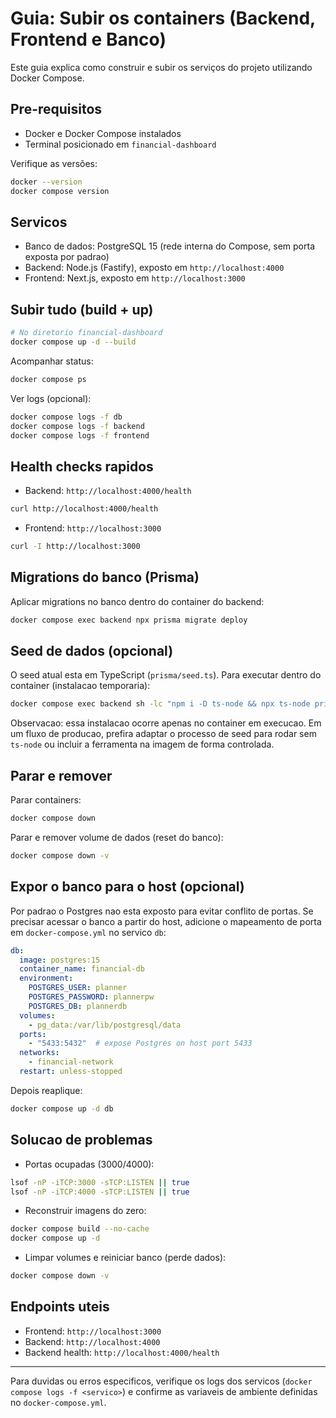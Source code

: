 # Guia: Subir os containers (Backend, Frontend e Banco)

Este guia explica como construir e subir os serviços do projeto utilizando Docker Compose.

## Pre-requisitos
- Docker e Docker Compose instalados
- Terminal posicionado em `financial-dashboard`

Verifique as versões:

```bash
docker --version
docker compose version
```

## Servicos
- Banco de dados: PostgreSQL 15 (rede interna do Compose, sem porta exposta por padrao)
- Backend: Node.js (Fastify), exposto em `http://localhost:4000`
- Frontend: Next.js, exposto em `http://localhost:3000`

## Subir tudo (build + up)
```bash
# No diretorio financial-dashboard
docker compose up -d --build
```

Acompanhar status:
```bash
docker compose ps
```

Ver logs (opcional):
```bash
docker compose logs -f db
docker compose logs -f backend
docker compose logs -f frontend
```

## Health checks rapidos
- Backend: `http://localhost:4000/health`

```bash
curl http://localhost:4000/health
```

- Frontend: `http://localhost:3000`

```bash
curl -I http://localhost:3000
```

## Migrations do banco (Prisma)
Aplicar migrations no banco dentro do container do backend:
```bash
docker compose exec backend npx prisma migrate deploy
```

## Seed de dados (opcional)
O seed atual esta em TypeScript (`prisma/seed.ts`). Para executar dentro do container (instalacao temporaria):
```bash
docker compose exec backend sh -lc "npm i -D ts-node && npx ts-node prisma/seed.ts"
```

Observacao: essa instalacao ocorre apenas no container em execucao. Em um fluxo de producao, prefira adaptar o processo de seed para rodar sem `ts-node` ou incluir a ferramenta na imagem de forma controlada.

## Parar e remover
Parar containers:
```bash
docker compose down
```

Parar e remover volume de dados (reset do banco):
```bash
docker compose down -v
```

## Expor o banco para o host (opcional)
Por padrao o Postgres nao esta exposto para evitar conflito de portas. Se precisar acessar o banco a partir do host, adicione o mapeamento de porta em `docker-compose.yml` no servico `db`:

```yaml
db:
  image: postgres:15
  container_name: financial-db
  environment:
    POSTGRES_USER: planner
    POSTGRES_PASSWORD: plannerpw
    POSTGRES_DB: plannerdb
  volumes:
    - pg_data:/var/lib/postgresql/data
  ports:
    - "5433:5432"  # expose Postgres on host port 5433
  networks:
    - financial-network
  restart: unless-stopped
```

Depois reaplique:
```bash
docker compose up -d db
```

## Solucao de problemas
- Portas ocupadas (3000/4000):
```bash
lsof -nP -iTCP:3000 -sTCP:LISTEN || true
lsof -nP -iTCP:4000 -sTCP:LISTEN || true
```

- Reconstruir imagens do zero:
```bash
docker compose build --no-cache
docker compose up -d
```

- Limpar volumes e reiniciar banco (perde dados):
```bash
docker compose down -v
```

## Endpoints uteis
- Frontend: `http://localhost:3000`
- Backend: `http://localhost:4000`
- Backend health: `http://localhost:4000/health`

---
Para duvidas ou erros especificos, verifique os logs dos servicos (`docker compose logs -f <servico>`) e confirme as variaveis de ambiente definidas no `docker-compose.yml`.
